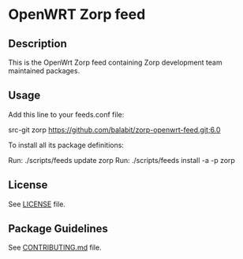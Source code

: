 # OpenWRT Zorp feed

## Description

This is the OpenWrt Zorp feed containing Zorp development team maintained packages.

## Usage

Add this line to your feeds.conf file:

src-git zorp https://github.com/balabit/zorp-openwrt-feed.git;6.0

To install all its package definitions:

Run: ./scripts/feeds update  zorp
Run: ./scripts/feeds install -a -p zorp

## License

See [LICENSE](LICENSE) file.

## Package Guidelines

See [CONTRIBUTING.md](CONTRIBUTING.md) file.
